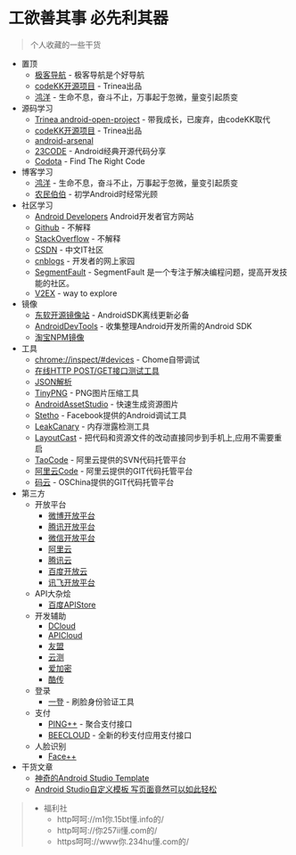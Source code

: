 # 工欲善其事 必先利其器

> 个人收藏的一些干货
>

- 置顶
	- [极客导航](http://www.jikedaohang.com/) - 极客导航是个好导航
	- [codeKK开源项目](http://p.codekk.com/) - Trinea出品
	- [鸿洋](http://blog.csdn.net/lmj623565791) - 生命不息，奋斗不止，万事起于忽微，量变引起质变
- 源码学习
	- [Trinea android-open-project](https://github.com/Trinea/android-open-project) - 带我成长，已废弃，由codeKK取代
	- [codeKK开源项目](http://p.codekk.com/) - Trinea出品
	- [android-arsenal](http://android-arsenal.com/)
	- [23CODE](http://www.23code.com/) - Android经典开源代码分享
	- [Codota](https://www.codota.com/) - Find The Right Code
- 博客学习
	- [鸿洋](http://blog.csdn.net/lmj623565791) - 生命不息，奋斗不止，万事起于忽微，量变引起质变
	- [农民伯伯](http://www.cnblogs.com/over140/) - 初学Android时经常光顾
- 社区学习
	- [Android Developers](https://developer.android.com/index.html) Android开发者官方网站
	- [Github](https://github.com/) - 不解释
	- [StackOverflow](http://stackoverflow.com/) - 不解释
	- [CSDN](http://www.csdn.net/) - 中文IT社区
	- [cnblogs](http://www.cnblogs.com/) - 开发者的网上家园
	- [SegmentFault](https://segmentfault.com/) - SegmentFault 是一个专注于解决编程问题，提高开发技能的社区。
	- [V2EX](http://www.v2ex.com/) - way to explore
- 镜像
	- [东软开源镜像站](http://mirrors.neusoft.edu.cn/) - AndroidSDK离线更新必备
	- [AndroidDevTools](http://www.androiddevtools.cn/) - 收集整理Android开发所需的Android SDK
	- [淘宝NPM镜像](https://npm.taobao.org/)
- 工具
	- [chrome://inspect/#devices](chrome://inspect/#devices) - Chome自带调试
	- [在线HTTP POST/GET接口测试工具](http://www.atool.org/httptest.php)
	- [JSON解析](http://www.jsonschema2pojo.org/)
	- [TinyPNG](https://tinypng.com/) - PNG图片压缩工具
	- [AndroidAssetStudio](http://romannurik.github.io/AndroidAssetStudio/index.html) - 快速生成资源图片
	- [Stetho](http://facebook.github.io/stetho/) - Facebook提供的Android调试工具
	- [LeakCanary](https://github.com/square/leakcanary) - 内存泄露检测工具
	- [LayoutCast](https://github.com/mmin18/LayoutCast) - 把代码和资源文件的改动直接同步到手机上,应用不需要重启
	- [TaoCode](http://code.taobao.org/) - 阿里云提供的SVN代码托管平台
	- [阿里云Code](https://code.aliyun.com) - 阿里云提供的GIT代码托管平台
	- [码云](http://git.oschina.net/) - OSChina提供的GIT代码托管平台
- 第三方
	- 开放平台
		- [微博开放平台](http://open.weibo.com/)
		- [腾讯开放平台](http://open.qq.com/)
		- [微信开放平台](https://open.weixin.qq.com/)
		- [阿里云](https://www.aliyun.com/)
		- [腾讯云](https://www.qcloud.com/)
		- [百度开放云](https://cloud.baidu.com/)
		- [讯飞开放平台](http://www.xfyun.cn/)
	- API大杂烩
		- [百度APIStore](http://apistore.baidu.com/)
	- 开发辅助
		- [DCloud](http://www.dcloud.io/)
		- [APICloud](http://www.apicloud.com/)
		- [友盟](http://www.umeng.com/)
		- [云测](http://www.testin.cn/)
		- [爱加密](http://www.ijiami.cn/)
		- [酷传](http://www.coolchuan.com/)
	- 登录
		- [一登](http://www.superid.me/) - 刷脸身份验证工具
	- 支付
		- [PING++](https://www.pingxx.com/) - 聚合支付接口
		- [BEECLOUD](https://beecloud.cn/) - 全新的秒支付应用支付接口
	- 人脸识别
		- [Face++](http://www.faceplusplus.com.cn/)
- 干货文章
	- [神奇的Android Studio Template](http://blog.csdn.net/lmj623565791/article/details/51592043)
	- [Android Studio自定义模板 写页面竟然可以如此轻松](http://blog.csdn.net/lmj623565791/article/details/51635533)

> - 福利社
> 	- http呵呵://m1你.15bt懂.info的/
> 	- http呵呵://你257ii懂.com的/
>	- https呵呵://www你.234hu懂.com的/
